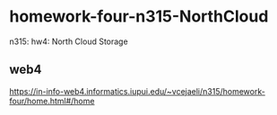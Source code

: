 # homework-four-n315-NorthCloud
 n315: hw4: North Cloud Storage

## web4
https://in-info-web4.informatics.iupui.edu/~vcejaeli/n315/homework-four/home.html#/home
